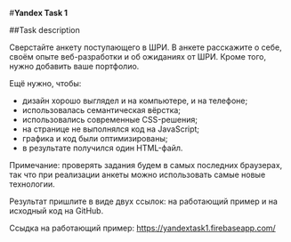 #**Yandex Task 1**

##Task description

Сверстайте анкету поступающего в ШРИ. В анкете расскажите о себе, своём опыте веб-разработки и об ожиданиях от ШРИ. Кроме того, нужно добавить ваше портфолио.

Ещё нужно, чтобы:

* дизайн хорошо выглядел и на компьютере, и на телефоне;
* использовалась семантическая вёрстка;
* использовались современные CSS-решения;
* на странице не выполнялся код на JavaScript;
* графика и код были оптимизированы;
* в результате получился один HTML-файл.

Примечание: проверять задания будем в самых последних браузерах, так что при реализации анкеты можно использовать самые новые технологии.

Результат пришлите в виде двух ссылок: на работающий пример и на исходный код на GitHub.

Ссыдка на работающий пример: https://yandextask1.firebaseapp.com/
